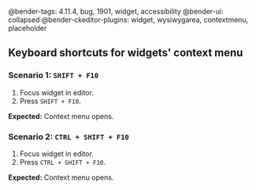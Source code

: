 @bender-tags: 4.11.4, bug, 1901, widget, accessibility
@bender-ui: collapsed
@bender-ckeditor-plugins: widget, wysiwygarea, contextmenu, placeholder

## Keyboard shortcuts for widgets' context menu

### Scenario 1: `SHIFT + F10`

1. Focus widget in editor.
1. Press `SHIFT + F10`.

**Expected:** Context menu opens.

### Scenario 2: `CTRL + SHIFT + F10`

1. Focus widget in editor.
1. Press `CTRL + SHIFT + F10`.

**Expected:** Context menu opens.
